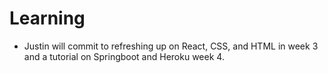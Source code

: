 # Learning

* Justin will commit to refreshing up on React, CSS, and HTML in week 3 and a tutorial on Springboot and Heroku week 4.
